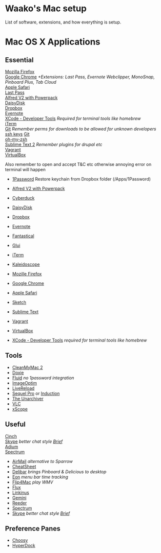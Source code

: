 Waako's Mac setup
=========

List of software, extensions, and how everything is setup.

# Mac OS X Applications

## Essential
[Mozilla Firefox](http://www.mozilla.org/firefox/)    
[Google Chrome](https://chrome.google.com) _+Extensions: Last Pass, Evernote Webclipper, MonoSnap, Pinboard Plus, Tab Cloud_  
[Apple Safari](http://www.apple.com/safari/)  
[Last Pass](https://lastpass.com/)  
[Alfred V2 with Powerpack](http://alfredapp.com/)   
[DaisyDisk](http://daisydiskapp.com)    
[Dropbox](http://dropbox.com/)   
[Evernote](http://evernote.com)  
[XCode - Developer Tools](https://developer.apple.com/xcode)  *Required for terminal tools like homebrew*  
[iTerm](http://iterm2.com)   
[Git](http://git-scm.com)  _Remember perms for downloads to be allowed for unknown developers_  
[ssh keys](https://help.github.com/articles/generating-ssh-keys#platform-mac)
[Git](http://git-scm.com/download/mac)  
[oh-my-zsh](https://github.com/robbyrussell/oh-my-zsh)   
[Sublime Text 2](http://www.sublimetext.com/2)  _Remember plugins for drupal etc_  
[Vagrant](http://vagrantup.com)    
[VirtualBox](http://virtualbox.org)  

Also remember to open and accept T&C etc otherwise annoying error on terminal will happen      

* [1Password](http://agilebits.com/onepassword)
Restore keychain from Dropbox folder (/Apps/1Password)

* [Alfred V2 with Powerpack](http://alfredapp.com/)
* [Cyberduck](http://cyberduck.ch/)
* [DaisyDisk](http://daisydiskapp.com)
* [Dropbox](http://dropbox.com/)
* [Evernote](http://evernote.com)
* [Fantastical](http://flexibits.com/fantastical)
* [Glui](http://glui.me)
* [iTerm](http://iterm2.com)
* [Kaleidoscope](http://kaleidoscopeapp.com/)
* [Mozille Firefox](http://www.mozilla.org/firefox/)
* [Google Chrome](https://chrome.google.com)
* [Apple Safari](http://www.apple.com/safari/)
* [Sketch](http://www.bohemiancoding.com/sketch/)
* [Sublime Text](www.sublimetext.com)
* [Vagrant](http://vagrantup.com)
* [VirtualBox](http://virtualbox.org)
* [XCode - Developer Tools](https://developer.apple.com/xcode/)
 *required for terminal tools like homebrew*

## Tools

* [CleanMyMac 2](http://macpaw.com/cleanmymac)
* [Doxie](www.getdoxie.com)
* [Fluid](http://fluidapp.com) *no 1password integration*
* [ImageOptim](http://imageoptim.pornel.net)
* [LiveReload](http://livereload.com)
* [Sequel Pro](http://sequelpro.com) or [Induction](http://inductionapp.com)
* [The Unarchiver](http://wakaba.c3.cx/s/apps/unarchiver.html)
* [VLC](http://www.videolan.org)
* [xScope](http://iconfactory.com/software/xscope)

## Useful

[Cinch](http://www.irradiatedsoftware.com/cinch)   
[Skype](http://skype.com) *better chat style [Brief](https://github.com/miekd/Brief/)*  
[Adium](https://adium.im/)  
[Spectrum](http://www.eigenlogik.com/spectrum/mac)  

* [AirMail](http://airmailapp.info/) *alternative to Sparrow*
* [CheatSheet](http://www.grandtotal.biz/CheatSheet/)
* [Delibar](http://www.delibarapp.com) *brings Pinboard & Delicious to desktop*
* [Eon](http://fuelcollective.com/eon) *menu bar time tracking*
* [Flip4Mac](www.telestream.net/flip4mac-wmv/overview.htm) *play WMV*
* [Flux](http://stereopsis.com/flux/)
* [Linkinus](http://conceitedsoftware.com/products/linkinus)
* [Gemini](http://macpaw.com/gemini)
* [Reeder](http://reederapp.com)
* [Spectrum](http://www.eigenlogik.com/spectrum/mac)
* [Skype](http://skype.com) *better chat style [Brief](https://github.com/miekd/Brief/)*

## Preference Panes

* [Choosy](http://www.choosyosx.com/)
* [HyperDock](http://hyperdock.bahoom.com/)
